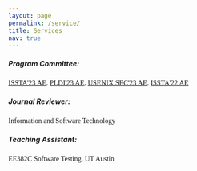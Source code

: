 ```yaml
---
layout: page
permalink: /service/
title: Services
nav: true
---
```


##### **Program Committee:**
<span style="font-family:Consolas; font-size:1em;">[ISSTA'23 AE](https://2023.issta.org/track/issta-2023-artifact-evaluation#About), [PLDI'23 AE](https://pldi23.sigplan.org/track/pldi-2023-pldi-research-artifacts#About), [USENIX SEC'23 AE](https://www.usenix.org/conference/usenixsecurity23/call-for-artifacts), [ISSTA'22 AE](https://conf.researchr.org/track/issta-2022/issta-2022-artifact-evaluation) </span>

##### **Journal Reviewer:**
<span style="font-family:Consolas; font-size:1em;">Information and Software Technology</span>

##### **Teaching Assistant:**
<span style="font-family:Consolas; font-size:1em;">EE382C Software Testing, UT Austin</span>
